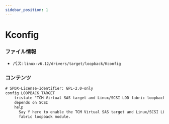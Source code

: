 ```yaml
---
sidebar_position: 1
---
```

# Kconfig

### ファイル情報

- パス: `linux-v6.12/drivers/target/loopback/Kconfig`

### コンテンツ

```txt
# SPDX-License-Identifier: GPL-2.0-only
config LOOPBACK_TARGET
	tristate "TCM Virtual SAS target and Linux/SCSI LDD fabric loopback module"
	depends on SCSI
	help
	  Say Y here to enable the TCM Virtual SAS target and Linux/SCSI LLD
	  fabric loopback module.

```
